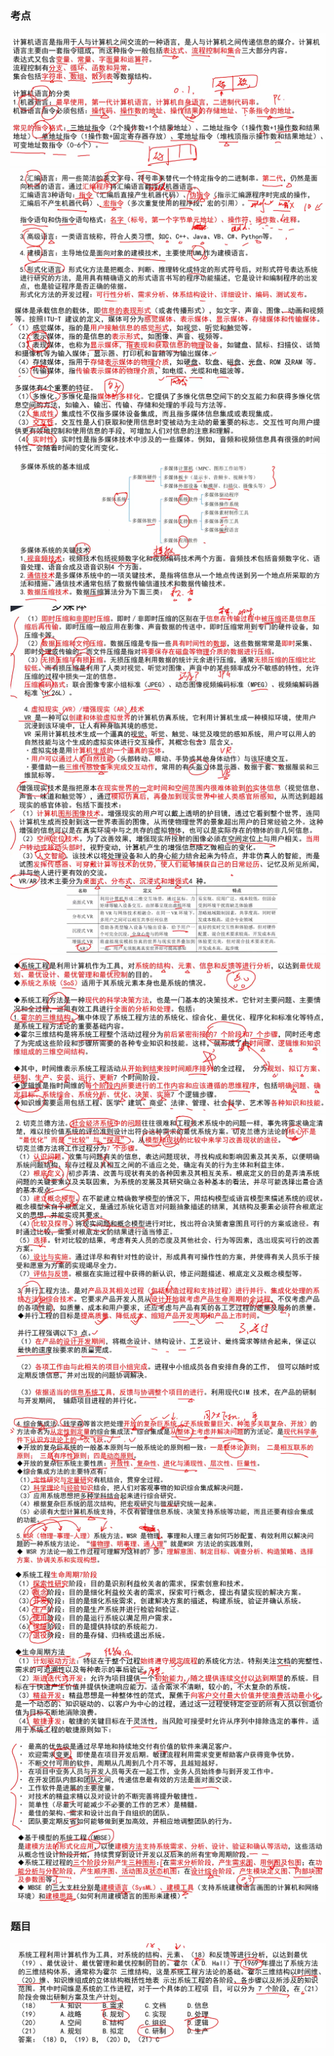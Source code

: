 ### 考点

![1708745301880](image/15其他计算机系统知识/1708745301880.png)![1708745408005](image/15其他计算机系统知识/1708745408005.png)![1708745541359](image/15其他计算机系统知识/1708745541359.png)![1708745627972](image/15其他计算机系统知识/1708745627972.png)![1708745757126](image/15其他计算机系统知识/1708745757126.png)![1708771285799](image/15其他计算机系统知识/1708771285799.png)![1708771498643](image/15其他计算机系统知识/1708771498643.png)![1708771626928](image/15其他计算机系统知识/1708771626928.png)![1708771688949](image/15其他计算机系统知识/1708771688949.png)![1708771851550](image/15其他计算机系统知识/1708771851550.png)![1708771976166](image/15其他计算机系统知识/1708771976166.png)![1708772063157](image/15其他计算机系统知识/1708772063157.png)



### 题目

![1708772131607](image/15其他计算机系统知识/1708772131607.png)
